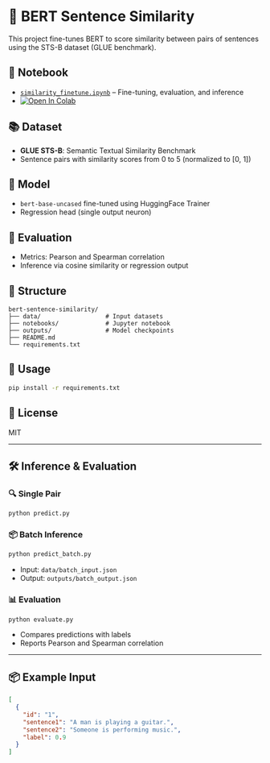 # 🔗 BERT Sentence Similarity

This project fine-tunes BERT to score similarity between pairs of sentences using the STS-B dataset (GLUE benchmark).

## 📘 Notebook
- [`similarity_finetune.ipynb`](./notebooks/similarity_finetune.ipynb) – Fine-tuning, evaluation, and inference
- [![Open In Colab](https://colab.research.google.com/assets/colab-badge.svg)](https://colab.research.google.com/github/zanvari/llm-lab/blob/main/bert-sentence-similarity/notebooks/similarity_finetune.ipynb)

## 📚 Dataset
- **GLUE STS-B**: Semantic Textual Similarity Benchmark
- Sentence pairs with similarity scores from 0 to 5 (normalized to [0, 1])

## 🧠 Model
- `bert-base-uncased` fine-tuned using HuggingFace Trainer
- Regression head (single output neuron)

## 🧪 Evaluation
- Metrics: Pearson and Spearman correlation
- Inference via cosine similarity or regression output

## 📁 Structure
```
bert-sentence-similarity/
├── data/                  # Input datasets
├── notebooks/             # Jupyter notebook
├── outputs/               # Model checkpoints
├── README.md
└── requirements.txt
```

## 🚀 Usage
```bash
pip install -r requirements.txt
```

## 📄 License
MIT


---

## 🛠️ Inference & Evaluation

### 🔍 Single Pair
```bash
python predict.py
```

### 📦 Batch Inference
```bash
python predict_batch.py
```
- Input: `data/batch_input.json`
- Output: `outputs/batch_output.json`

### 📊 Evaluation
```bash
python evaluate.py
```
- Compares predictions with labels
- Reports Pearson and Spearman correlation

---

## 📦 Example Input
```json
[
  {
    "id": "1",
    "sentence1": "A man is playing a guitar.",
    "sentence2": "Someone is performing music.",
    "label": 0.9
  }
]
```
